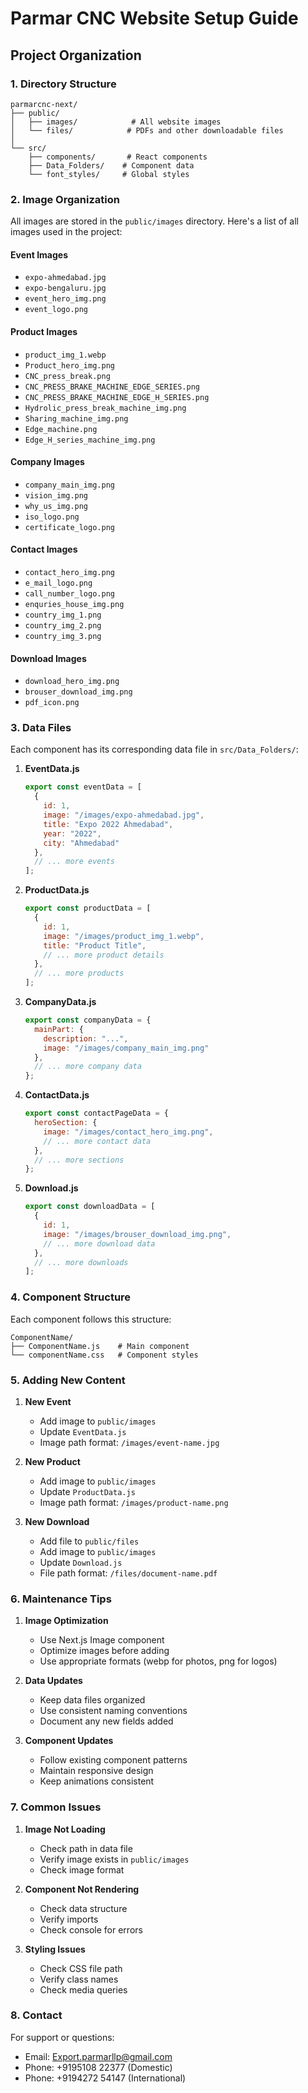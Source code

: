 # Parmar CNC Website Setup Guide

## Project Organization

### 1. Directory Structure
```
parmarcnc-next/
├── public/
│   ├── images/            # All website images
│   └── files/            # PDFs and other downloadable files
│
└── src/
    ├── components/       # React components
    ├── Data_Folders/    # Component data
    └── font_styles/     # Global styles
```

### 2. Image Organization

All images are stored in the `public/images` directory. Here's a list of all images used in the project:

#### Event Images
- `expo-ahmedabad.jpg`
- `expo-bengaluru.jpg`
- `event_hero_img.png`
- `event_logo.png`

#### Product Images
- `product_img_1.webp`
- `Product_hero_img.png`
- `CNC_press_break.png`
- `CNC_PRESS_BRAKE_MACHINE_EDGE_SERIES.png`
- `CNC_PRESS_BRAKE_MACHINE_EDGE_H_SERIES.png`
- `Hydrolic_press_break_machine_img.png`
- `Sharing_machine_img.png`
- `Edge_machine.png`
- `Edge_H_series_machine_img.png`

#### Company Images
- `company_main_img.png`
- `vision_img.png`
- `why_us_img.png`
- `iso_logo.png`
- `certificate_logo.png`

#### Contact Images
- `contact_hero_img.png`
- `e_mail_logo.png`
- `call_number_logo.png`
- `enquries_house_img.png`
- `country_img_1.png`
- `country_img_2.png`
- `country_img_3.png`

#### Download Images
- `download_hero_img.png`
- `brouser_download_img.png`
- `pdf_icon.png`

### 3. Data Files

Each component has its corresponding data file in `src/Data_Folders/`:

1. **EventData.js**
   ```javascript
   export const eventData = [
     {
       id: 1,
       image: "/images/expo-ahmedabad.jpg",
       title: "Expo 2022 Ahmedabad",
       year: "2022",
       city: "Ahmedabad"
     },
     // ... more events
   ];
   ```

2. **ProductData.js**
   ```javascript
   export const productData = [
     {
       id: 1,
       image: "/images/product_img_1.webp",
       title: "Product Title",
       // ... more product details
     },
     // ... more products
   ];
   ```

3. **CompanyData.js**
   ```javascript
   export const companyData = {
     mainPart: {
       description: "...",
       image: "/images/company_main_img.png"
     },
     // ... more company data
   };
   ```

4. **ContactData.js**
   ```javascript
   export const contactPageData = {
     heroSection: {
       image: "/images/contact_hero_img.png",
       // ... more contact data
     },
     // ... more sections
   };
   ```

5. **Download.js**
   ```javascript
   export const downloadData = [
     {
       id: 1,
       image: "/images/brouser_download_img.png",
       // ... more download data
     },
     // ... more downloads
   ];
   ```

### 4. Component Structure

Each component follows this structure:
```
ComponentName/
├── ComponentName.js    # Main component
└── componentName.css   # Component styles
```

### 5. Adding New Content

1. **New Event**
   - Add image to `public/images`
   - Update `EventData.js`
   - Image path format: `/images/event-name.jpg`

2. **New Product**
   - Add image to `public/images`
   - Update `ProductData.js`
   - Image path format: `/images/product-name.png`

3. **New Download**
   - Add file to `public/files`
   - Add image to `public/images`
   - Update `Download.js`
   - File path format: `/files/document-name.pdf`

### 6. Maintenance Tips

1. **Image Optimization**
   - Use Next.js Image component
   - Optimize images before adding
   - Use appropriate formats (webp for photos, png for logos)

2. **Data Updates**
   - Keep data files organized
   - Use consistent naming conventions
   - Document any new fields added

3. **Component Updates**
   - Follow existing component patterns
   - Maintain responsive design
   - Keep animations consistent

### 7. Common Issues

1. **Image Not Loading**
   - Check path in data file
   - Verify image exists in `public/images`
   - Check image format

2. **Component Not Rendering**
   - Check data structure
   - Verify imports
   - Check console for errors

3. **Styling Issues**
   - Check CSS file path
   - Verify class names
   - Check media queries

### 8. Contact

For support or questions:
- Email: Export.parmarllp@gmail.com
- Phone: +9195108 22377 (Domestic)
- Phone: +9194272 54147 (International) 